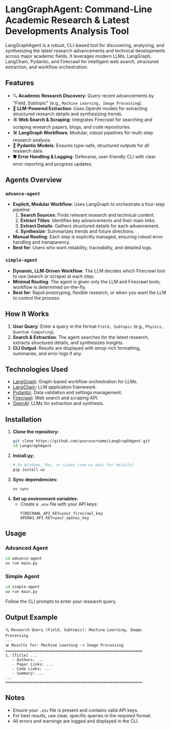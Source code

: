 # LangGraphAgent: Command-Line Academic Research & Latest Developments Analysis Tool

LangGraphAgent is a robust, CLI-based tool for discovering, analyzing, and synthesizing the latest research advancements and technical developments across major academic fields. It leverages modern LLMs, LangGraph, LangChain, Pydantic, and Firecrawl for intelligent web search, structured extraction, and workflow orchestration.

## Features

- 🔍 **Academic Research Discovery**: Query recent advancements by "Field, Subtopic" (e.g., `Machine Learning, Image Processing`).
- 🧠 **LLM-Powered Extraction**: Uses OpenAI models for extracting structured research details and synthesizing trends.
- 🕸️ **Web Search & Scraping**: Integrates Firecrawl for searching and scraping research papers, blogs, and code repositories.
- 🛠️ **LangGraph Workflows**: Modular, robust pipelines for multi-step research analysis.
- 📝 **Pydantic Models**: Ensures type-safe, structured outputs for all research data.
- 🛡️ **Error Handling & Logging**: Defensive, user-friendly CLI with clear error reporting and progress updates.

## Agents Overview

### `advance-agent`
- **Explicit, Modular Workflow**: Uses LangGraph to orchestrate a four-step pipeline:
  1. **Search Sources**: Finds relevant research and technical content.
  2. **Extract Titles**: Identifies key advancements and their main links.
  3. **Extract Details**: Gathers structured details for each advancement.
  4. **Synthesize**: Summarizes trends and future directions.
- **Manual Routing**: Each step is explicitly managed, ensuring robust error handling and transparency.
- **Best for**: Users who want reliability, traceability, and detailed logs.

### `simple-agent`
- **Dynamic, LLM-Driven Workflow**: The LLM decides which Firecrawl tool to use (search or scrape) at each step.
- **Minimal Routing**: The agent is given only the LLM and Firecrawl tools; workflow is determined on-the-fly.
- **Best for**: Rapid prototyping, flexible research, or when you want the LLM to control the process.

## How It Works

1. **User Query**: Enter a query in the format `Field, Subtopic` (e.g., `Physics, Quantum Computing`).
2. **Search & Extraction**: The agent searches for the latest research, extracts structured details, and synthesizes insights.
3. **CLI Output**: Results are displayed with emoji-rich formatting, summaries, and error logs if any.

## Technologies Used
- [LangGraph](https://github.com/langchain-ai/langgraph): Graph-based workflow orchestration for LLMs.
- [LangChain](https://github.com/langchain-ai/langchain): LLM application framework.
- [Pydantic](https://docs.pydantic.dev/): Data validation and settings management.
- [Firecrawl](https://firecrawl.dev/): Web search and scraping API.
- [OpenAI](https://platform.openai.com/): LLMs for extraction and synthesis.

## Installation

1. **Clone the repository:**
   ```sh
   git clone https://github.com/yourusername/LangGraphAgent.git
   cd LangGraphAgent
   ```
2. **Install [uv](https://github.com/astral-sh/uv):**
   ```sh
   # On Windows, Mac, or Linux (see uv docs for details)
   pip install uv
   ```
3. **Sync dependencies:**
   ```sh
   uv sync
   ```
4. **Set up environment variables:**
   - Create a `.env` file with your API keys:
     ```env
     FIRECRAWL_API_KEY=your_firecrawl_key
     OPENAI_API_KEY=your_openai_key
     ```

## Usage

### Advanced Agent
```sh
cd advance-agent
uv run main.py
```

### Simple Agent
```sh
cd simple-agent
uv run main.py
```

Follow the CLI prompts to enter your research query.

## Output Example
```
🔍 Research Query (Field, Subtopic): Machine Learning, Image Processing
...
📊 Results for: Machine Learning -> Image Processing
============================================================
1. [Title] ...
   - Authors: ...
   - Paper Links: ...
   - Code Links: ...
   - Summary: ...
...
============================================================
```

## Notes
- Ensure your `.env` file is present and contains valid API keys.
- For best results, use clear, specific queries in the required format.
- All errors and warnings are logged and displayed in the CLI.
